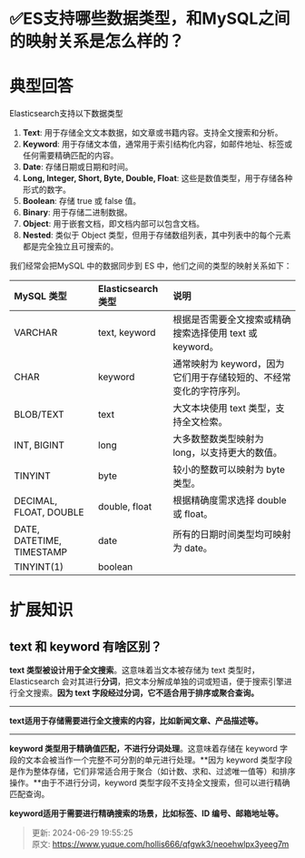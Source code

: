 # ✅ES支持哪些数据类型，和MySQL之间的映射关系是怎么样的？

# 典型回答


<font style="color:rgb(13, 13, 13);">Elasticsearch支持以下数据类型</font>

<font style="color:rgb(13, 13, 13);"></font>

1. **Text**: 用于存储全文文本数据，如文章或书籍内容。支持全文搜索和分析。
2. **Keyword**: 用于存储文本值，通常用于索引结构化内容，如邮件地址、标签或任何需要精确匹配的内容。
3. **Date**: 存储日期或日期和时间。
4. **Long, Integer, Short, Byte, Double, Float**: 这些是数值类型，用于存储各种形式的数字。
5. **Boolean**: 存储 true 或 false 值。
6. **Binary**: 用于存储二进制数据。
7. **Object**: 用于嵌套文档，即文档内部可以包含文档。
8. **Nested**: 类似于 Object 类型，但用于存储数组列表，其中列表中的每个元素都是完全独立且可搜索的。



我们经常会把MySQL 中的数据同步到 ES 中，他们之间的类型的映射关系如下：



| **MySQL 类型** | **Elasticsearch 类型** | **说明** |
| :--- | :--- | :--- |
| <font style="color:rgb(13, 13, 13);">VARCHAR</font> | <font style="color:rgb(13, 13, 13);">text, keyword</font> | <font style="color:rgb(13, 13, 13);">根据是否需要全文搜索或精确搜索选择使用 text 或 keyword。</font> |
| <font style="color:rgb(13, 13, 13);">CHAR</font> | <font style="color:rgb(13, 13, 13);">keyword</font> | <font style="color:rgb(13, 13, 13);">通常映射为 keyword，因为它们用于存储较短的、不经常变化的字符序列。</font> |
| <font style="color:rgb(13, 13, 13);">BLOB/TEXT</font> | <font style="color:rgb(13, 13, 13);">text</font> | <font style="color:rgb(13, 13, 13);">大文本块使用 text 类型，支持全文检索。</font> |
| <font style="color:rgb(13, 13, 13);">INT, BIGINT</font> | <font style="color:rgb(13, 13, 13);">long</font> | <font style="color:rgb(13, 13, 13);">大多数整数类型映射为 long，以支持更大的数值。</font> |
| <font style="color:rgb(13, 13, 13);">TINYINT</font> | <font style="color:rgb(13, 13, 13);">byte</font> | <font style="color:rgb(13, 13, 13);">较小的整数可以映射为 byte 类型。</font> |
| <font style="color:rgb(13, 13, 13);">DECIMAL, FLOAT, DOUBLE</font> | <font style="color:rgb(13, 13, 13);">double, float</font> | <font style="color:rgb(13, 13, 13);">根据精确度需求选择 double 或 float。</font> |
| <font style="color:rgb(13, 13, 13);">DATE, DATETIME, TIMESTAMP</font> | <font style="color:rgb(13, 13, 13);">date</font> | <font style="color:rgb(13, 13, 13);">所有的日期时间类型均可映射为 date。</font> |
| <font style="color:rgb(13, 13, 13);">TINYINT(1)</font> | <font style="color:rgb(13, 13, 13);">boolean</font> | <font style="color:rgb(13, 13, 13);"></font> |




# 扩展知识


## <font style="color:rgb(13, 13, 13);">text 和 keyword 有啥区别？</font>


**text 类型被设计用于全文搜索**。这意味着当文本被存储为 text 类型时，Elasticsearch 会对其进行**分词**，把文本分解成单独的词或短语，便于搜索引擎进行全文搜索。**因为 text 字段经过分词，它不适合用于排序或聚合查询。**

****

**text适用于存储需要进行全文搜索的内容，比如新闻文章、产品描述等。**

****

**keyword 类型用于精确值匹配，不进行分词处理**。这意味着存储在 keyword 字段的文本会被当作一个完整不可分割的单元进行处理。**因为 keyword 类型字段是作为整体存储，它们非常适合用于聚合（如计数、求和、过滤唯一值等）和排序操作。**由于不进行分词，keyword 类型字段不支持全文搜索，但可以进行精确匹配查询。



**keyword适用于需要进行精确搜索的场景，比如标签、ID 编号、邮箱地址等。**  






> 更新: 2024-06-29 19:55:25  
> 原文: <https://www.yuque.com/hollis666/qfgwk3/neoehwlpx3yeeg7m>